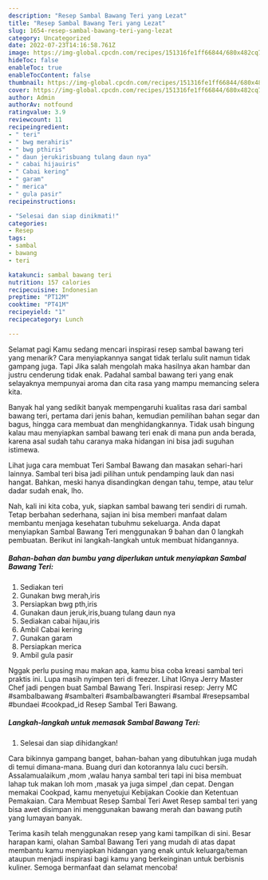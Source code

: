 ```yaml
---
description: "Resep Sambal Bawang Teri yang Lezat"
title: "Resep Sambal Bawang Teri yang Lezat"
slug: 1654-resep-sambal-bawang-teri-yang-lezat
category: Uncategorized
date: 2022-07-23T14:16:58.761Z
image: https://img-global.cpcdn.com/recipes/151316fe1ff66844/680x482cq70/sambal-bawang-teri-foto-resep-utama.jpg
hideToc: false
enableToc: true
enableTocContent: false
thumbnail: https://img-global.cpcdn.com/recipes/151316fe1ff66844/680x482cq70/sambal-bawang-teri-foto-resep-utama.jpg
cover: https://img-global.cpcdn.com/recipes/151316fe1ff66844/680x482cq70/sambal-bawang-teri-foto-resep-utama.jpg
author: Admin
authorAv: notfound
ratingvalue: 3.9
reviewcount: 11
recipeingredient:
- " teri"
- " bwg merahiris"
- " bwg pthiris"
- " daun jerukirisbuang tulang daun nya"
- " cabai hijauiris"
- " Cabai kering"
- " garam"
- " merica"
- " gula pasir"
recipeinstructions:

- "Selesai dan siap dinikmati!"
categories:
- Resep
tags:
- sambal
- bawang
- teri

katakunci: sambal bawang teri 
nutrition: 157 calories
recipecuisine: Indonesian
preptime: "PT12M"
cooktime: "PT41M"
recipeyield: "1"
recipecategory: Lunch

---
```



Selamat pagi Kamu sedang mencari inspirasi resep sambal bawang teri yang menarik? Cara menyiapkannya sangat tidak terlalu sulit namun tidak gampang juga. Tapi Jika salah mengolah maka hasilnya akan hambar dan justru cenderung tidak enak. Padahal sambal bawang teri yang enak selayaknya mempunyai aroma dan cita rasa yang mampu memancing selera kita.


Banyak hal yang sedikit banyak mempengaruhi kualitas rasa dari sambal bawang teri, pertama dari jenis bahan, kemudian pemilihan bahan segar dan bagus, hingga cara membuat dan menghidangkannya. Tidak usah bingung kalau mau menyiapkan sambal bawang teri enak di mana pun anda berada, karena asal sudah tahu caranya maka hidangan ini bisa jadi suguhan istimewa.

Lihat juga cara membuat Teri Sambal Bawang dan masakan sehari-hari lainnya. Sambal teri bisa jadi pilihan untuk pendamping lauk dan nasi hangat. Bahkan, meski hanya disandingkan dengan tahu, tempe, atau telur dadar sudah enak, lho.


Nah, kali ini kita coba, yuk, siapkan sambal bawang teri sendiri di rumah. Tetap berbahan sederhana, sajian ini bisa memberi manfaat dalam membantu menjaga kesehatan tubuhmu sekeluarga. Anda dapat menyiapkan Sambal Bawang Teri menggunakan 9 bahan dan 0 langkah pembuatan. Berikut ini langkah-langkah untuk membuat hidangannya.

<!--inarticleads1-->

##### Bahan-bahan dan bumbu yang diperlukan untuk menyiapkan Sambal Bawang Teri:

1. Sediakan  teri
1. Gunakan  bwg merah,iris
1. Persiapkan  bwg pth,iris
1. Gunakan  daun jeruk,iris,buang tulang daun nya
1. Sediakan  cabai hijau,iris
1. Ambil  Cabai kering
1. Gunakan  garam
1. Persiapkan  merica
1. Ambil  gula pasir


Nggak perlu pusing mau makan apa, kamu bisa coba kreasi sambal teri praktis ini. Lupa masih nyimpen teri di freezer. Lihat IGnya Jerry Master Chef jadi pengen buat Sambal Bawang Teri. Inspirasi resep: Jerry MC #sambalbawang #sambalteri #sambalbawangteri #sambal #resepsambal #bundaei #cookpad_id Resep Sambal Teri Bawang. 

<!--inarticleads2-->

##### Langkah-langkah untuk memasak Sambal Bawang Teri:


1. Selesai dan siap dihidangkan!

Cara bikinnya gampang banget, bahan-bahan yang dibutuhkan juga mudah di temui dimana-mana. Buang duri dan kotorannya lalu cuci bersih. Assalamualaikum ,mom ,walau hanya sambal teri tapi ini bisa membuat lahap tuk makan loh mom ,masak ya juga simpel ,dan cepat. Dengan memakai Cookpad, kamu menyetujui Kebijakan Cookie dan Ketentuan Pemakaian. Cara Membuat Resep Sambal Teri Awet Resep sambal teri yang bisa awet disimpan ini menggunakan bawang merah dan bawang putih yang lumayan banyak. 

Terima kasih telah menggunakan resep yang kami tampilkan di sini. Besar harapan kami, olahan Sambal Bawang Teri yang mudah di atas dapat membantu kamu menyiapkan hidangan yang enak untuk keluarga/teman ataupun menjadi inspirasi bagi kamu yang berkeinginan untuk berbisnis kuliner. Semoga bermanfaat dan selamat mencoba!
